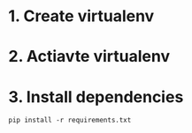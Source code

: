 # 1. Create virtualenv 
# 2. Actiavte virtualenv

# 3. Install dependencies
~~~
pip install -r requirements.txt

